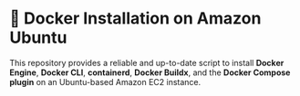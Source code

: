 # 🐳 Docker Installation on Amazon Ubuntu

This repository provides a reliable and up-to-date script to install **Docker Engine**, **Docker CLI**, **containerd**, **Docker Buildx**, and the **Docker Compose plugin** on an Ubuntu-based Amazon EC2 instance.
